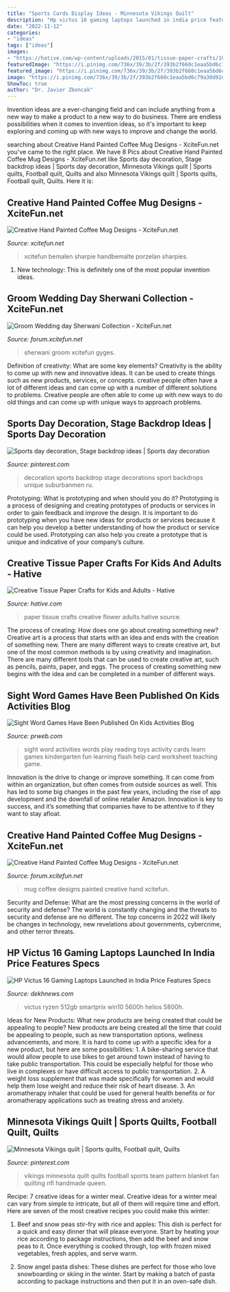 ```yaml
---
title: "Sports Cards Display Ideas - Minnesota Vikings Quilt"
description: "Hp victus 16 gaming laptops launched in india price features specs"
date: "2022-11-12"
categories:
- "ideas"
tags: ["ideas"]
images:
- "https://hative.com/wp-content/uploads/2015/01/tissue-paper-crafts/10-tissue-paper-crafts.jpg"
featuredImage: "https://i.pinimg.com/736x/39/3b/2f/393b2f660c1eaa5bd6c79a30d92ddf54.jpg"
featured_image: "https://i.pinimg.com/736x/39/3b/2f/393b2f660c1eaa5bd6c79a30d92ddf54.jpg"
image: "https://i.pinimg.com/736x/39/3b/2f/393b2f660c1eaa5bd6c79a30d92ddf54.jpg"
ShowToc: true
author: "Dr. Javier Zboncak"
---
```



Invention ideas are a ever-changing field and can include anything from a new way to make a product to a new way to do business. There are endless possibilities when it comes to invention ideas, so it's important to keep exploring and coming up with new ways to improve and change the world.

	

		
searching about Creative Hand Painted Coffee Mug Designs - XciteFun.net you've came to the right place. We have 8 Pics about Creative Hand Painted Coffee Mug Designs - XciteFun.net like Sports day decoration, Stage backdrop ideas | Sports day decoration, Minnesota Vikings quilt | Sports quilts, Football quilt, Quilts and also Minnesota Vikings quilt | Sports quilts, Football quilt, Quilts. Here it is:
		
    
## Creative Hand Painted Coffee Mug Designs - XciteFun.net

<img loading=lazy src="https://img.xcitefun.net/users/2014/11/365672,xcitefun-coffee-mug-designs-5.jpg" onerror="this.onerror=null;this.src='https://tse3.mm.bing.net/th?id=OIP.ge4qFOrRMW1P95lVzr95FwHaH9&amp;pid=15.1';" alt="Creative Hand Painted Coffee Mug Designs - XciteFun.net">

_Source: xcitefun.net_

>xcitefun bemalen sharpie handbemalte porzelan sharpies. 

	

1) New technology: This is definitely one of the most popular invention ideas.

    
## Groom Wedding Day Sherwani Collection - XciteFun.net

<img loading=lazy src="https://img.xcitefun.net/users/2014/01/346334,xcitefun-men-sharwani-for-wedding-day-grrom-dress.jpg" onerror="this.onerror=null;this.src='https://tse4.mm.bing.net/th?id=OIP.oyPxyf-jcvkP2qsnMXTX1gHaLG&amp;pid=15.1';" alt="Groom Wedding day Sherwani Collection - XciteFun.net">

_Source: forum.xcitefun.net_

>sherwani groom xcitefun gyges. 

	

Definition of creativity: What are some key elements?
Creativity is the ability to come up with new and innovative ideas. It can be used to create things such as new products, services, or concepts. creative people often have a lot of different ideas and can come up with a number of different solutions to problems. Creative people are often able to come up with new ways to do old things and can come up with unique ways to approach problems.

    
## Sports Day Decoration, Stage Backdrop Ideas | Sports Day Decoration

<img loading=lazy src="https://i.pinimg.com/736x/39/3b/2f/393b2f660c1eaa5bd6c79a30d92ddf54.jpg" onerror="this.onerror=null;this.src='https://tse1.mm.bing.net/th?id=OIP.pGiJNriHbUOJCCngTBtaCwHaLt&amp;pid=15.1';" alt="Sports day decoration, Stage backdrop ideas | Sports day decoration">

_Source: pinterest.com_

>decoration sports backdrop stage decorations sport backdrops unique suburbanmen ru. 

	

Prototyping: What is prototyping and when should you do it?
Prototyping is a process of designing and creating prototypes of products or services in order to gain feedback and improve the design. It is important to do prototyping when you have new ideas for products or services because it can help you develop a better understanding of how the product or service could be used. Prototyping can also help you create a prototype that is unique and indicative of your company’s culture.

    
## Creative Tissue Paper Crafts For Kids And Adults - Hative

<img loading=lazy src="https://hative.com/wp-content/uploads/2015/01/tissue-paper-crafts/10-tissue-paper-crafts.jpg" onerror="this.onerror=null;this.src='https://tse2.mm.bing.net/th?id=OIP.xT0xU1bXGTudrkPnbdGx9QHaKH&amp;pid=15.1';" alt="Creative Tissue Paper Crafts for Kids and Adults - Hative">

_Source: hative.com_

>paper tissue crafts creative flower adults hative source. 

	

The process of creating: How does one go about creating something new?
Creative art is a process that starts with an idea and ends with the creation of something new. There are many different ways to create creative art, but one of the most common methods is by using creativity and imagination. There are many different tools that can be used to create creative art, such as pencils, paints, paper, and eggs. The process of creating something new begins with the idea and can be completed in a number of different ways.

    
## Sight Word Games Have Been Published On Kids Activities Blog

<img loading=lazy src="http://ww1.prweb.com/prfiles/2014/01/22/11464392/homemade-word-cards-for-sight-words.jpg" onerror="this.onerror=null;this.src='https://tse1.mm.bing.net/th?id=OIP.5rFStHNcMyxBk-fjZ-ibOwHaLJ&amp;pid=15.1';" alt="Sight Word Games Have Been Published On Kids Activities Blog">

_Source: prweb.com_

>sight word activities words play reading toys activity cards learn games kindergarten fun learning flash help card worksheet teaching game. 

	

Innovation is the drive to change or improve something. It can come from within an organization, but often comes from outside sources as well. This has led to some big changes in the past few years, including the rise of app development and the downfall of online retailer Amazon. Innovation is key to success, and it’s something that companies have to be attentive to if they want to stay afloat.

    
## Creative Hand Painted Coffee Mug Designs - XciteFun.net

<img loading=lazy src="https://img.xcitefun.net/users/2014/11/365668,xcitefun-coffee-mug-designs-9.jpg" onerror="this.onerror=null;this.src='https://tse1.mm.bing.net/th?id=OIP.pORSmvCC342gUAtQRbQUeQHaHO&amp;pid=15.1';" alt="Creative Hand Painted Coffee Mug Designs - XciteFun.net">

_Source: forum.xcitefun.net_

>mug coffee designs painted creative hand xcitefun. 

	

Security and Defense: What are the most pressing concerns in the world of security and defense?
The world is constantly changing and the threats to security and defense are no different. The top concerns in 2022 will likely be changes in technology, new revelations about governments, cybercrime, and other terror threats.

    
## HP Victus 16 Gaming Laptops Launched In India Price Features Specs

<img loading=lazy src="https://www.dekhnews.com/wp-content/uploads/2021/07/hp-victus-16-e0360ax.jpg" onerror="this.onerror=null;this.src='https://tse2.mm.bing.net/th?id=OIP.hbtXQVJItqoy6aXu1TF9DwHaGR&amp;pid=15.1';" alt="HP Victus 16 Gaming Laptops Launched in India Price Features Specs">

_Source: dekhnews.com_

>victus ryzen 512gb smartprix win10 5600h helios 5800h. 

	

Ideas for New Products: What new products are being created that could be appealing to people?
New products are being created all the time that could be appealing to people, such as new transportation options, wellness advancements, and more. It is hard to come up with a specific idea for a new product, but here are some possibilities: 1. A bike-sharing service that would allow people to use bikes to get around town instead of having to take public transportation. This could be especially helpful for those who live in complexes or have difficult access to public transportation. 2. A weight loss supplement that was made specifically for women and would help them lose weight and reduce their risk of heart disease. 3. An aromatherapy inhaler that could be used for general health benefits or for aromatherapy applications such as treating stress and anxiety. 
    
## Minnesota Vikings Quilt | Sports Quilts, Football Quilt, Quilts

<img loading=lazy src="https://i.pinimg.com/736x/8c/5c/c0/8c5cc00f5718e042b2e398d6cc659fc0--minnesota-vikings-quilting.jpg" onerror="this.onerror=null;this.src='https://tse2.mm.bing.net/th?id=OIP.k_ol5rbQ55JSihgtFsR59gHaJ6&amp;pid=15.1';" alt="Minnesota Vikings quilt | Sports quilts, Football quilt, Quilts">

_Source: pinterest.com_

>vikings minnesota quilt quilts football sports team pattern blanket fan quilting nfl handmade queen. 

	

Recipe: 7 creative ideas for a winter meal.
Creative ideas for a winter meal can vary from simple to intricate, but all of them will require time and effort. Here are seven of the most creative recipes you could make this winter: 
1. Beef and snow peas stir-fry with rice and apples: This dish is perfect for a quick and easy dinner that will please everyone. Start by heating your rice according to package instructions, then add the beef and snow peas to it. Once everything is cooked through, top with frozen mixed vegetables, fresh apples, and serve warm. 

2. Snow angel pasta dishes: These dishes are perfect for those who love snowboarding or skiing in the winter. Start by making a batch of pasta according to package instructions and then put it in an oven-safe dish.

